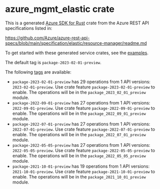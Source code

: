 # azure_mgmt_elastic crate

This is a generated [Azure SDK for Rust](https://github.com/Azure/azure-sdk-for-rust) crate from the Azure REST API specifications listed in:

https://github.com/Azure/azure-rest-api-specs/blob/main/specification/elastic/resource-manager/readme.md

To get started with these generated service crates, see the [examples](https://github.com/Azure/azure-sdk-for-rust/blob/main/services/README.md#examples).

The default tag is `package-2023-02-01-preview`.

The following [tags](https://github.com/Azure/azure-sdk-for-rust/blob/main/services/tags.md) are available:

- `package-2023-02-01-preview` has 29 operations from 1 API versions: `2023-02-01-preview`. Use crate feature `package-2023-02-01-preview` to enable. The operations will be in the `package_2023_02_01_preview` module.
- `package-2022-09-01-preview` has 27 operations from 1 API versions: `2022-09-01-preview`. Use crate feature `package-2022-09-01-preview` to enable. The operations will be in the `package_2022_09_01_preview` module.
- `package-2022-07-01-preview` has 27 operations from 1 API versions: `2022-07-01-preview`. Use crate feature `package-2022-07-01-preview` to enable. The operations will be in the `package_2022_07_01_preview` module.
- `package-2022-05-05-preview` has 27 operations from 1 API versions: `2022-05-05-preview`. Use crate feature `package-2022-05-05-preview` to enable. The operations will be in the `package_2022_05_05_preview` module.
- `package-2021-10-01-preview` has 19 operations from 1 API versions: `2021-10-01-preview`. Use crate feature `package-2021-10-01-preview` to enable. The operations will be in the `package_2021_10_01_preview` module.